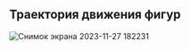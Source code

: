 ## Траектория движения фигур
![Снимок экрана 2023-11-27 182231](https://github.com/KatyaTurusina/computer-vision/assets/130843083/41bda356-b2d7-492f-ad70-b6e2c507f534)
